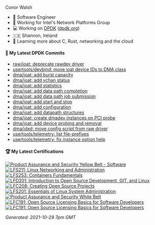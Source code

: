 Conor Walsh
- 👷 Software Engineer
- 🏢 Working for Intel's Network Platforms Group
- 💻 Working on [DPDK](https://github.com/DPDK/dpdk) ([dpdk.org](https://dpdk.org/))
- 🇮🇪 Shannon, Ireland
- 🌱 Learning more about C, Rust, networking and the cloud

#### 🔨 My Latest DPDK Commits

<!--START_SECTION:dpdk-->
* [raw/ioat: deprecate rawdev driver](https://github.com/DPDK/dpdk/commit/a4d11e0386)
* [usertools/devbind: move ioat device IDs to DMA class](https://github.com/DPDK/dpdk/commit/e6f6dda60a)
* [dma/ioat: add burst capacity](https://github.com/DPDK/dpdk/commit/96d7833393)
* [dma/ioat: add vchan status](https://github.com/DPDK/dpdk/commit/912c204424)
* [dma/ioat: add statistics](https://github.com/DPDK/dpdk/commit/f526394174)
* [dma/ioat: add data path completion](https://github.com/DPDK/dpdk/commit/9f46de12c4)
* [dma/ioat: add data path job submission](https://github.com/DPDK/dpdk/commit/3d4b027324)
* [dma/ioat: add start and stop](https://github.com/DPDK/dpdk/commit/583f046dd4)
* [dma/ioat: add configuration](https://github.com/DPDK/dpdk/commit/a19a2dceda)
* [dma/ioat: add datapath structures](https://github.com/DPDK/dpdk/commit/4ffd224742)
* [dma/ioat: create dmadev instances on PCI probe](https://github.com/DPDK/dpdk/commit/13859ab773)
* [dma/ioat: add device probing and removal](https://github.com/DPDK/dpdk/commit/866e46bcd8)
* [dma/idxd: move config script from raw driver](https://github.com/DPDK/dpdk/commit/8bedc51583)
* [usertools/telemetry: list file-prefixes](https://github.com/DPDK/dpdk/commit/9055bcde19)
* [usertools/telemetry: fix instance option help](https://github.com/DPDK/dpdk/commit/6839b8ade4)
<!--END_SECTION:dpdk-->

#### 🏆 My Latest Certifications
<!--START_SECTION:badges-->

[![Product Assurance and Security Yellow Belt - Software](https://images.credly.com/size/110x110/images/e4d66ad1-8e08-4da1-b073-81b9a5a7f4bc/Yellow-Belt-SW.png)](http://www.credly.com/badges/d893155a-560a-4e3f-95be-bca957034937 "Product Assurance and Security Yellow Belt - Software")
[![LFS211: Linux Networking and Administration](https://images.credly.com/size/110x110/images/bbc42abf-bcb2-4e05-8993-a7a973d90f21/LF_logobadge.png)](http://www.credly.com/badges/8ab5636c-6ceb-4a61-8aea-c7cb3bc03591 "LFS211: Linux Networking and Administration")
[![LFS253: Containers Fundamentals](https://images.credly.com/size/110x110/images/e06d5627-5ff7-483f-b8e1-4157287ffdc2/LF_logobadge.png)](http://www.credly.com/badges/dde2f272-b02b-488b-8f2f-b843d6a556f8 "LFS253: Containers Fundamentals")
[![LFD201: Introduction to Open Source Development, GIT, and Linux](https://images.credly.com/size/110x110/images/ef992d73-517c-4b05-85cc-ff97b66c740f/LF_logobadge.png)](http://www.credly.com/badges/0e31127a-724d-4f1b-b535-f352fbd35ffc "LFD201: Introduction to Open Source Development, GIT, and Linux")
[![LFC208: Creating Open Source Projects](https://images.credly.com/size/110x110/images/0c7bc5a3-f7a0-4cd1-a892-08417671cf23/Training_Badges_Master_osbestpractices.png)](http://www.credly.com/badges/71608590-655c-455b-8b9c-188b3b0d1b36 "LFC208: Creating Open Source Projects")
[![LFS201: Essentials of Linux System Administration](https://images.credly.com/size/110x110/images/0498414f-41d1-421b-9c5d-50df6e0d7247/LF_logobadge.png)](http://www.credly.com/badges/e25b87ac-9bf0-4473-a1f3-f6bb30b94a8f "LFS201: Essentials of Linux System Administration")
[![Product Assurance and Security White Belt](https://images.credly.com/size/110x110/images/b4f91361-d6a1-466f-a966-996f9c2b1a7f/White-Belt.png)](http://www.credly.com/badges/b94ea100-3d31-4009-b8a5-d905c2c764f9 "Product Assurance and Security White Belt")
[![LFC191: Open Source Licensing Basics for Software Developers](https://images.credly.com/size/110x110/images/4c76f677-fd18-4d7b-aec9-591123bfcc9a/Training_Badges_Master_osbestpractices.png)](http://www.credly.com/badges/81a48e6b-6d1a-42c2-beab-9b52128cd3e9 "LFC191: Open Source Licensing Basics for Software Developers")
[![LFC191: Open Source Licensing Basics for Software Developers](https://images.credly.com/size/110x110/images/4c76f677-fd18-4d7b-aec9-591123bfcc9a/Training_Badges_Master_osbestpractices.png)](http://www.credly.com/badges/a97485ad-413b-478c-9d70-a3122528ffa0 "LFC191: Open Source Licensing Basics for Software Developers")
<!--END_SECTION:badges-->

<!--START_SECTION:gen-->
_Generated: 2021-10-29  7pm GMT_
<!--END_SECTION:gen-->

